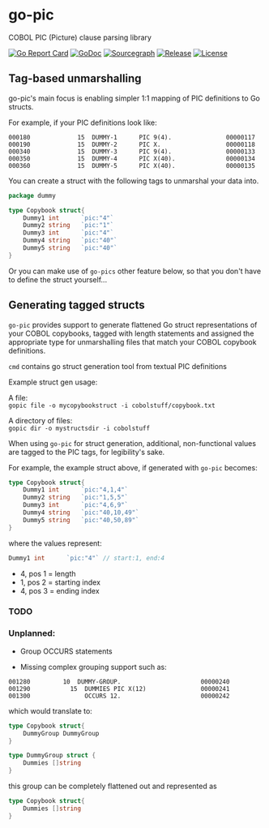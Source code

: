 # go-pic
COBOL PIC (Picture) clause parsing library

[![Go Report Card](https://goreportcard.com/badge/github.com/pgmitche/go-pic)](https://goreportcard.com/report/github.com/pgmitche/go-pic)
[![GoDoc](https://pkg.go.dev/badge/github.com/pgmitche/go-pic?status.svg)](https://pkg.go.dev/github.com/pgmitche/go-pic?tab=doc)
[![Sourcegraph](https://sourcegraph.com/github.com/pgmitche/go-pic/-/badge.svg)](https://sourcegraph.com/github.com/pgmitche/go-pic?badge)
[![Release](https://img.shields.io/github/release/pgmitche/go-pic.svg?style=flat-square)](https://github.com/pgmitche/go-pic/releases)
[![License](https://img.shields.io/badge/License-MIT-blue.svg)](https://github.com/pgmitche/go-pic/blob/master/LICENSE)

## Tag-based unmarshalling 

go-pic's main focus is enabling simpler 1:1 mapping of PIC definitions to Go structs. 

For example, if your PIC definitions look like:
```
000180             15  DUMMY-1      PIC 9(4).               00000117
000190             15  DUMMY-2      PIC X.                  00000118
000340             15  DUMMY-3      PIC 9(4).               00000133
000350             15  DUMMY-4      PIC X(40).              00000134
000360             15  DUMMY-5      PIC X(40).              00000135
```
You can create a struct with the following tags to unmarshal your data into.
```go
package dummy 

type Copybook struct{
    Dummy1 int      `pic:"4"`
    Dummy2 string   `pic:"1"`
    Dummy3 int      `pic:"4"`
    Dummy4 string   `pic:"40"`
    Dummy5 string   `pic:"40"`
}
```

Or you can make use of `go-pics` other feature below, so that you don't have to define the struct yourself...

## Generating tagged structs

`go-pic` provides support to generate flattened Go struct representations of your COBOL copybooks, tagged with length statements and assigned the appropriate type for unmarshalling files that match your COBOL copybook definitions.

`cmd` contains go struct generation tool from textual PIC definitions

Example struct gen usage:  

A file:  
`gopic file -o mycopybookstruct -i cobolstuff/copybook.txt`

A directory of files:  
`gopic dir -o mystructsdir -i cobolstuff`

When using `go-pic` for struct generation, additional, non-functional values are tagged to the PIC tags, for legibility's sake. 

For example, the example struct above, if generated with `go-pic` becomes:

```go
type Copybook struct{
    Dummy1 int      `pic:"4,1,4"`
    Dummy2 string   `pic:"1,5,5"`
    Dummy3 int      `pic:"4,6,9"`
    Dummy4 string   `pic:"40,10,49"`
    Dummy5 string   `pic:"40,50,89"`
}
```

where the values represent:
```go
Dummy1 int      `pic:"4"` // start:1, end:4
```
- 4, pos 1 = length
- 1, pos 2 = starting index
- 4, pos 3 = ending index

### TODO

### Unplanned: 
- Group OCCURS statements

- Missing complex grouping support such as:
```
001280         10  DUMMY-GROUP.                      00000240
001290           15  DUMMIES PIC X(12)               00000241
001300               OCCURS 12.                      00000242
```
which would translate to:
```go
type Copybook struct{
    DummyGroup DummyGroup 
}

type DummyGroup struct {
    Dummies []string
}
```
this group can be completely flattened out and represented as
```go
type Copybook struct{
    Dummies []string 
}
```
